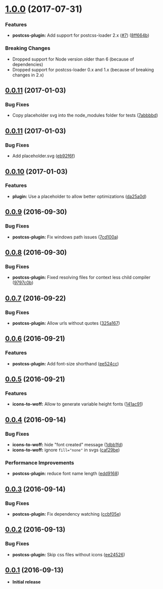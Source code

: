 <a name="1.0.0"></a>
# [1.0.0](https://github.com/jantimon/iconfont-webpack-plugin/compare/v0.0.11...v1.0.0) (2017-07-31)

### Features

* **postcss-plugin:** Add support for postcss-loader 2.x ([#7](https://github.com/jantimon/iconfont-webpack-plugin/issues/7)) ([8ff664b](https://github.com/jantimon/iconfont-webpack-plugin/commit/8ff664b))


### Breaking Changes

* Dropped support for Node version older than 6 (because of dependencies)
* Dropped support for postcss-loader 0.x and 1.x (because of breaking changes in 2.x)


<a name="0.0.12"></a>
## [0.0.11](https://github.com/jantimon/iconfont-webpack-plugin/compare/v0.0.11...v0.0.12) (2017-01-03)


### Bug Fixes

* Copy placeholder svg into the node_modules folder for tests ([7abbbbd](https://github.com/jantimon/iconfont-webpack-plugin/commit/7abbbbd))



<a name="0.0.11"></a>
## [0.0.11](https://github.com/jantimon/iconfont-webpack-plugin/compare/v0.0.10...v0.0.11) (2017-01-03)


### Bug Fixes

* Add placeholder.svg ([eb92f6f](https://github.com/jantimon/iconfont-webpack-plugin/commit/eb92f6f))



<a name="0.0.10"></a>
## [0.0.10](https://github.com/jantimon/iconfont-webpack-plugin/compare/v0.0.9...v0.0.10) (2017-01-03)


### Features

* **plugin:** Use a placeholder to allow better optimizations ([da25a0d](https://github.com/jantimon/iconfont-webpack-plugin/commit/da25a0d))



<a name="0.0.9"></a>
## [0.0.9](https://github.com/jantimon/iconfont-webpack-plugin/compare/v0.0.8...v0.0.9) (2016-09-30)


### Bug Fixes

* **postcss-plugin:** Fix windows path issues ([7cd100a](https://github.com/jantimon/iconfont-webpack-plugin/commit/7cd100a))



<a name="0.0.8"></a>
## [0.0.8](https://github.com/jantimon/iconfont-webpack-plugin/compare/v0.0.7...v0.0.8) (2016-09-30)


### Bug Fixes

* **postcss-plugin:** Fixed resolving files for context less child compiler ([9797c0b](https://github.com/jantimon/iconfont-webpack-plugin/commit/9797c0b))



<a name="0.0.7"></a>
## [0.0.7](https://github.com/jantimon/iconfont-webpack-plugin/compare/v0.0.6...v0.0.7) (2016-09-22)


### Bug Fixes

* **postcss-plugin:** Allow urls without quotes ([325a167](https://github.com/jantimon/iconfont-webpack-plugin/commit/325a167))



<a name="0.0.6"></a>
## [0.0.6](https://github.com/jantimon/iconfont-webpack-plugin/compare/v0.0.5...v0.0.6) (2016-09-21)


### Features

* **postcss-plugin:** Add font-size shorthand ([ee524cc](https://github.com/jantimon/iconfont-webpack-plugin/commit/ee524cc))



<a name="0.0.5"></a>
## [0.0.5](https://github.com/jantimon/iconfont-webpack-plugin/compare/v0.0.4...v0.0.5) (2016-09-21)


### Features

* **icons-to-woff:** Allow to generate variable height fonts ([141ac91](https://github.com/jantimon/iconfont-webpack-plugin/commit/141ac91))



<a name="0.0.4"></a>
## [0.0.4](https://github.com/jantimon/iconfont-webpack-plugin/compare/v0.0.3...v0.0.4) (2016-09-14)


### Bug Fixes

* **icons-to-woff:** hide "font created" message ([1dbb1fd](https://github.com/jantimon/iconfont-webpack-plugin/commit/1dbb1fd))
* **icons-to-woff:** ignore `fill="none"` in svgs ([caf29be](https://github.com/jantimon/iconfont-webpack-plugin/commit/caf29be))


### Performance Improvements

* **postcss-plugin:** reduce font name length ([edd9168](https://github.com/jantimon/iconfont-webpack-plugin/commit/edd9168))



<a name="0.0.3"></a>
## [0.0.3](https://github.com/jantimon/iconfont-webpack-plugin/compare/v0.0.2...v0.0.3) (2016-09-14)


### Bug Fixes

* **postcss-plugin:** Fix dependency watching ([ccbf05e](https://github.com/jantimon/iconfont-webpack-plugin/commit/ccbf05e))


<a name="0.0.2"></a>
## [0.0.2](https://github.com/jantimon/iconfont-webpack-plugin/compare/v0.0.1...v0.0.2) (2016-09-13)


### Bug Fixes

* **postcss-plugin:** Skip css files without icons ([ee24526](https://github.com/jantimon/iconfont-webpack-plugin/commit/ee24526))


<a name="0.0.1"></a>
## [0.0.1](https://github.com/jantimon/iconfont-webpack-plugin/releases/tag/v0.0.1) (2016-09-13)


* **Initial release**